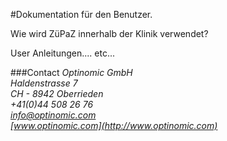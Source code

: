 


#Dokumentation für den Benutzer.

Wie wird ZüPaZ innerhalb der Klinik verwendet?

User Anleitungen.... etc... 




###Contact
*Optinomic GmbH*   
*Haldenstrasse 7*     
*CH - 8942 Oberrieden*     
*+41(0)44 508 26 76*    
*info@optinomic.com*   
*[www.optinomic.com](http://www.optinomic.com)*   


